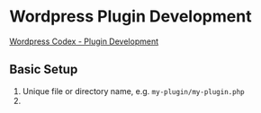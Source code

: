 # Wordpress Plugin Development

[Wordpress Codex - Plugin Development](https://developer.wordpress.org/plugins/intro/)

## Basic Setup

1. Unique file or directory name, e.g. `my-plugin/my-plugin.php`
2. 
